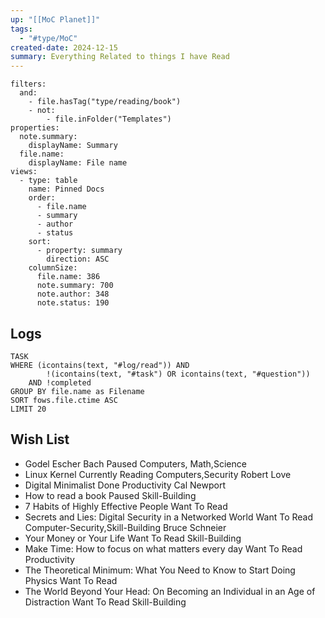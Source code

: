 ```yaml
---
up: "[[MoC Planet]]"
tags:
  - "#type/MoC"
created-date: 2024-12-15
summary: Everything Related to things I have Read
---
```


```base
filters:
  and:
    - file.hasTag("type/reading/book")
    - not:
        - file.inFolder("Templates")
properties:
  note.summary:
    displayName: Summary
  file.name:
    displayName: File name
views:
  - type: table
    name: Pinned Docs
    order:
      - file.name
      - summary
      - author
      - status
    sort:
      - property: summary
        direction: ASC
    columnSize:
      file.name: 386
      note.summary: 700
      note.author: 348
      note.status: 190

```

## Logs

```dataview
TASK
WHERE (icontains(text, "#log/read")) AND 
		!(icontains(text, "#task") OR icontains(text, "#question"))
	AND !completed
GROUP BY file.name as Filename
SORT fows.file.ctime ASC
LIMIT 20
```

## Wish List

- Godel Escher Bach	Paused	Computers, Math,Science	
- Linux Kernel	Currently Reading	Computers,Security	Robert Love
- Digital Minimalist	Done	Productivity	Cal Newport
- How to read a book	Paused	Skill-Building	
- 7 Habits of Highly Effective People	Want To Read		
- Secrets and Lies: Digital Security in a Networked World	Want To Read	Computer-Security,Skill-Building	Bruce Schneier
- Your Money or Your Life	Want To Read	Skill-Building	
- Make Time: How to focus on what matters every day	Want To Read	Productivity	
- The Theoretical Minimum: What You Need to Know to Start Doing Physics	Want To Read		
- The World Beyond Your Head: On Becoming an Individual in an Age of Distraction	Want To Read	Skill-Building	